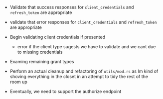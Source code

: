 - Validate that success responses for `client_credentials` and `refresh_token` are appropriate
- validate that error responses for `client_credentials` and `refresh_token` are appropriate
- Begin validating client credentials if presented
    - error if the client type sugests we have to validate and we cant due to missing credentials
- Examing remaining grant types
- Perform an actual cleanup and refactoring of `utils/mod.rs` as  Im kind of shoving everything in the closet in an attempt to tidy the rest of the room up

- Eventually, we need to support the authorize endpoint
